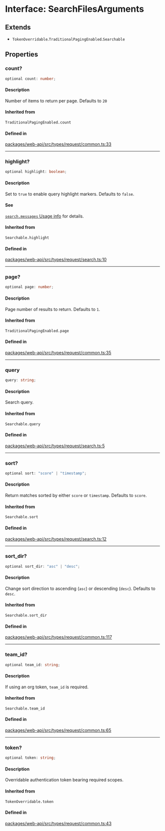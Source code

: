 # Interface: SearchFilesArguments

## Extends

- `TokenOverridable`.`TraditionalPagingEnabled`.`Searchable`

## Properties

### count?

```ts
optional count: number;
```

#### Description

Number of items to return per page. Defaults to `20`

#### Inherited from

`TraditionalPagingEnabled.count`

#### Defined in

[packages/web-api/src/types/request/common.ts:33](https://github.com/slackapi/node-slack-sdk/blob/c15385ef93ccdde9702f52f7d1f445999203d794/packages/web-api/src/types/request/common.ts#L33)

***

### highlight?

```ts
optional highlight: boolean;
```

#### Description

Set to `true` to enable query highlight markers. Defaults to `false`.

#### See

[`search.messages` Usage info](https://api.slack.com/methods/search.messages#markdown) for details.

#### Inherited from

`Searchable.highlight`

#### Defined in

[packages/web-api/src/types/request/search.ts:10](https://github.com/slackapi/node-slack-sdk/blob/c15385ef93ccdde9702f52f7d1f445999203d794/packages/web-api/src/types/request/search.ts#L10)

***

### page?

```ts
optional page: number;
```

#### Description

Page number of results to return. Defaults to `1`.

#### Inherited from

`TraditionalPagingEnabled.page`

#### Defined in

[packages/web-api/src/types/request/common.ts:35](https://github.com/slackapi/node-slack-sdk/blob/c15385ef93ccdde9702f52f7d1f445999203d794/packages/web-api/src/types/request/common.ts#L35)

***

### query

```ts
query: string;
```

#### Description

Search query.

#### Inherited from

`Searchable.query`

#### Defined in

[packages/web-api/src/types/request/search.ts:5](https://github.com/slackapi/node-slack-sdk/blob/c15385ef93ccdde9702f52f7d1f445999203d794/packages/web-api/src/types/request/search.ts#L5)

***

### sort?

```ts
optional sort: "score" | "timestamp";
```

#### Description

Return matches sorted by either `score` or `timestamp`. Defaults to `score`.

#### Inherited from

`Searchable.sort`

#### Defined in

[packages/web-api/src/types/request/search.ts:12](https://github.com/slackapi/node-slack-sdk/blob/c15385ef93ccdde9702f52f7d1f445999203d794/packages/web-api/src/types/request/search.ts#L12)

***

### sort\_dir?

```ts
optional sort_dir: "asc" | "desc";
```

#### Description

Change sort direction to ascending (`asc`) or descending (`desc`). Defaults to `desc`.

#### Inherited from

`Searchable.sort_dir`

#### Defined in

[packages/web-api/src/types/request/common.ts:117](https://github.com/slackapi/node-slack-sdk/blob/c15385ef93ccdde9702f52f7d1f445999203d794/packages/web-api/src/types/request/common.ts#L117)

***

### team\_id?

```ts
optional team_id: string;
```

#### Description

If using an org token, `team_id` is required.

#### Inherited from

`Searchable.team_id`

#### Defined in

[packages/web-api/src/types/request/common.ts:65](https://github.com/slackapi/node-slack-sdk/blob/c15385ef93ccdde9702f52f7d1f445999203d794/packages/web-api/src/types/request/common.ts#L65)

***

### token?

```ts
optional token: string;
```

#### Description

Overridable authentication token bearing required scopes.

#### Inherited from

`TokenOverridable.token`

#### Defined in

[packages/web-api/src/types/request/common.ts:43](https://github.com/slackapi/node-slack-sdk/blob/c15385ef93ccdde9702f52f7d1f445999203d794/packages/web-api/src/types/request/common.ts#L43)
